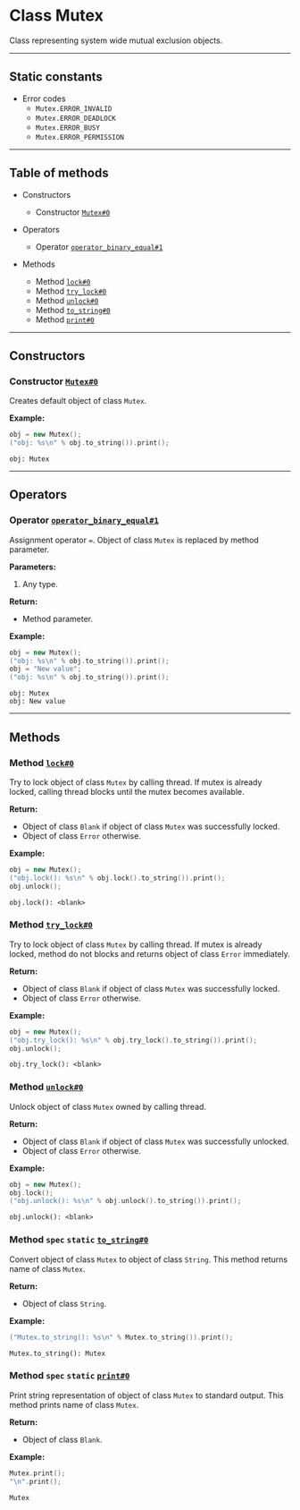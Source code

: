 # Class Mutex

Class representing system wide mutual exclusion objects.

-----

## Static constants

* Error codes
  * `Mutex.ERROR_INVALID`
  * `Mutex.ERROR_DEADLOCK`
  * `Mutex.ERROR_BUSY`
  * `Mutex.ERROR_PERMISSION`

-----

## Table of methods

* Constructors

  * Constructor [`Mutex#0`](#Mutex%230)

* Operators

  * Operator [`operator_binary_equal#1`](#operator_binary_equal%231)

* Methods

  * Method [`lock#0`](#lock%230)
  * Method [`try_lock#0`](#try_lock%230)
  * Method [`unlock#0`](#unlock%230)
  * Method [`to_string#0`](#to_string%230)
  * Method [`print#0`](#print%230)

-----

## Constructors

<a name="Mutex#0" />

### Constructor [`Mutex#0`](https://github.com/izuzanak/uclang/blob/master/uclang/../uclang/mods/base_uclm/source_files/base_module.cc#L8279)

Creates default object of class `Mutex`.

**Example:**

```cpp
obj = new Mutex();
("obj: %s\n" % obj.to_string()).print();
```
```
obj: Mutex
```

-----

## Operators

<a name="operator_binary_equal#1" />

### Operator [`operator_binary_equal#1`](https://github.com/izuzanak/uclang/blob/master/uclang/../uclang/mods/base_uclm/source_files/base_module.cc#L8265)

Assignment operator `=`. Object of class `Mutex` is replaced by method parameter.

**Parameters:**

1. Any type.

**Return:**

* Method parameter.

**Example:**

```cpp
obj = new Mutex();
("obj: %s\n" % obj.to_string()).print();
obj = "New value";
("obj: %s\n" % obj.to_string()).print();
```
```
obj: Mutex
obj: New value
```

-----

## Methods

<a name="lock#0" />

### Method [`lock#0`](https://github.com/izuzanak/uclang/blob/master/uclang/../uclang/mods/base_uclm/source_files/base_module.cc#L8284)

Try to lock object of class `Mutex` by calling thread. If mutex is already
locked, calling thread blocks until the mutex becomes available.

**Return:**

* Object of class `Blank` if object of class `Mutex` was successfully locked.
* Object of class `Error` otherwise.

**Example:**

```cpp
obj = new Mutex();
("obj.lock(): %s\n" % obj.lock().to_string()).print();
obj.unlock();
```
```
obj.lock(): <blank>
```

<a name="try_lock#0" />

### Method [`try_lock#0`](https://github.com/izuzanak/uclang/blob/master/uclang/../uclang/mods/base_uclm/source_files/base_module.cc#L8304)

Try to lock object of class `Mutex` by calling thread. If mutex is already
locked, method do not blocks and returns object of class `Error` immediately.

**Return:**

* Object of class `Blank` if object of class `Mutex` was successfully locked.
* Object of class `Error` otherwise.

**Example:**

```cpp
obj = new Mutex();
("obj.try_lock(): %s\n" % obj.try_lock().to_string()).print();
obj.unlock();
```
```
obj.try_lock(): <blank>
```

<a name="unlock#0" />

### Method [`unlock#0`](https://github.com/izuzanak/uclang/blob/master/uclang/../uclang/mods/base_uclm/source_files/base_module.cc#L8324)

Unlock object of class `Mutex` owned by calling thread.

**Return:**

* Object of class `Blank` if object of class `Mutex` was successfully unlocked.
* Object of class `Error` otherwise.

**Example:**

```cpp
obj = new Mutex();
obj.lock();
("obj.unlock(): %s\n" % obj.unlock().to_string()).print();
```
```
obj.unlock(): <blank>
```

<a name="to_string#0" />

### Method `spec` `static` [`to_string#0`](https://github.com/izuzanak/uclang/blob/master/uclang/../uclang/mods/base_uclm/source_files/base_module.cc#L8344)

Convert object of class `Mutex` to object of class `String`.
This method returns name of class `Mutex`.

**Return:**

* Object of class `String`.

**Example:**

```cpp
("Mutex.to_string(): %s\n" % Mutex.to_string()).print();
```
```
Mutex.to_string(): Mutex
```

<a name="print#0" />

### Method `spec` `static` [`print#0`](https://github.com/izuzanak/uclang/blob/master/uclang/../uclang/mods/base_uclm/source_files/base_module.cc#L8353)

Print string representation of object of class `Mutex` to standard output.
This method prints name of class `Mutex`.

**Return:**

* Object of class `Blank`.

**Example:**

```cpp
Mutex.print();
"\n".print();
```
```
Mutex
```
